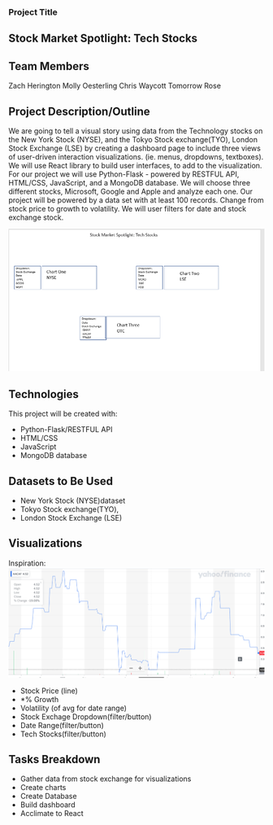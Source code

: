 ### Project Title
## Stock Market Spotlight: Tech Stocks

## Team Members
Zach Herington
Molly Oesterling
Chris Waycott
Tomorrow Rose

## Project Description/Outline
We are going to tell a visual story using data from the Technology stocks on the New York Stock (NYSE), and the Tokyo Stock exchange(TYO), London Stock Exchange (LSE) by creating a dashboard page to include three views of user-driven interaction visualizations. (ie. menus, dropdowns, textboxes). We will use React library to build user interfaces, to add to the visualization. For our project we will use Python-Flask - powered by RESTFUL API, HTML/CSS, JavaScript, and a MongoDB database. We will choose three different stocks, Microsoft, Google and Apple and analyze each one. Our project will be powered by a data set with at least 100 records. Change from stock price to growth to volatility. We will user filters for date and stock exchange stock. 

![Chart](Images/Chart.png)


## Technologies
This project will be created with:

* Python-Flask/RESTFUL API
* HTML/CSS
* JavaScript
* MongoDB database

## Datasets to Be Used
* New York Stock (NYSE)dataset
* Tokyo Stock exchange(TYO),
* London Stock Exchange (LSE)

## Visualizations

Inspiration:
![AACAF](AACAF.png)

* Stock Price (line)
* *% Growth
* Volatility (of avg for date range)
* Stock Exchage Dropdown(filter/button)
* Date Range(filter/button)
* Tech Stocks(filter/button)

## Tasks Breakdown
* Gather data from stock exchange for visualizations
* Create charts
* Create Database
* Build dashboard
* Acclimate to React
